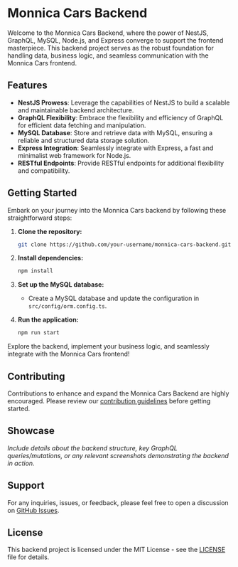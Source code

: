 # Monnica Cars Backend

Welcome to the Monnica Cars Backend, where the power of NestJS, GraphQL, MySQL, Node.js, and Express converge to support the frontend masterpiece. This backend project serves as the robust foundation for handling data, business logic, and seamless communication with the Monnica Cars frontend.

## Features

- **NestJS Prowess**: Leverage the capabilities of NestJS to build a scalable and maintainable backend architecture.
- **GraphQL Flexibility**: Embrace the flexibility and efficiency of GraphQL for efficient data fetching and manipulation.
- **MySQL Database**: Store and retrieve data with MySQL, ensuring a reliable and structured data storage solution.
- **Express Integration**: Seamlessly integrate with Express, a fast and minimalist web framework for Node.js.
- **RESTful Endpoints**: Provide RESTful endpoints for additional flexibility and compatibility.

## Getting Started

Embark on your journey into the Monnica Cars backend by following these straightforward steps:

1. **Clone the repository:**
    ```bash
    git clone https://github.com/your-username/monnica-cars-backend.git
    ```

2. **Install dependencies:**
    ```bash
    npm install
    ```

3. **Set up the MySQL database:**
    - Create a MySQL database and update the configuration in `src/config/orm.config.ts`.

4. **Run the application:**
    ```bash
    npm run start
    ```

Explore the backend, implement your business logic, and seamlessly integrate with the Monnica Cars frontend!

## Contributing

Contributions to enhance and expand the Monnica Cars Backend are highly encouraged. Please review our [contribution guidelines](CONTRIBUTING.md) before getting started.

## Showcase

*Include details about the backend structure, key GraphQL queries/mutations, or any relevant screenshots demonstrating the backend in action.*

## Support

For any inquiries, issues, or feedback, please feel free to open a discussion on [GitHub Issues](https://github.com/your-username/monnica-cars-backend/issues).

## License

This backend project is licensed under the MIT License - see the [LICENSE](LICENSE) file for details.

